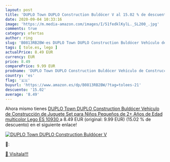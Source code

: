 ```yaml
---
layout: post
title: 'DUPLO Town DUPLO Construction Buldócer V al 15.02 % de descuento'
date: 2020-09-04 10:33:16
image: 'https://m.media-amazon.com/images/I/51fedklKylL._SL200_.jpg'
comments: true
category: ofertas
author: ring
slug: 'B0813RB2BW-es DUPLO Town DUPLO Construction Buldócer Vehículo de...'
tags: [ tole.es, lego ]
actualPrice: 8.49 EUR
currency: EUR
price: 8.49
comparePrice: 9.99 EUR
prodname: 'DUPLO Town DUPLO Construction Buldócer Vehículo de Construcción de Juguete Set para Niños Pequeños de 2+ Años de Edad  multicolor  Lego ES 10930 '
country: 'es'
flag: '🇪🇸'
buyurl: 'https://www.amazon.es/dp/B0813RB2BW/?tag=tolees-21'
descuento: '15.02'
average: '8.49'
---
```


Ahora mismo tienes [DUPLO Town DUPLO Construction Buldócer Vehículo de Construcción de Juguete Set para Niños Pequeños de 2+ Años de Edad  multicolor  Lego ES 10930 ](https://www.amazon.es/dp/B0813RB2BW/?tag=tolees-21) a 8.49 EUR (original: 9.99 EUR) (15.02 %  de descuento) en el siguiente enlace!

[![DUPLO Town DUPLO Construction Buldócer V](https://m.media-amazon.com/images/I/51fedklKylL._SL200_.jpg)](https://www.amazon.es/dp/B0813RB2BW/?tag=tolees-21)

🔎:


[🛒 Visítala!!!](https://www.amazon.es/dp/B0813RB2BW/?tag=tolees-21)
